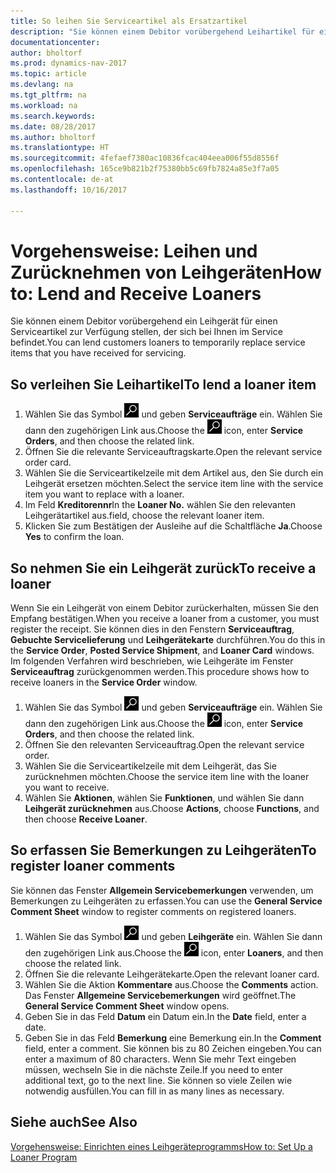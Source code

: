 ```yaml
---
title: So leihen Sie Serviceartikel als Ersatzartikel
description: "Sie können einem Debitor vorübergehend Leihartikel für einen Serviceartikel zur Verfügung stellen, der sich bei Ihnen im Service befindet."
documentationcenter: 
author: bholtorf
ms.prod: dynamics-nav-2017
ms.topic: article
ms.devlang: na
ms.tgt_pltfrm: na
ms.workload: na
ms.search.keywords: 
ms.date: 08/28/2017
ms.author: bholtorf
ms.translationtype: HT
ms.sourcegitcommit: 4fefaef7380ac10836fcac404eea006f55d8556f
ms.openlocfilehash: 165ce9b821b2f75380bb5c69fb7824a85e3f7a05
ms.contentlocale: de-at
ms.lasthandoff: 10/16/2017

---
```

# <a name="how-to-lend-and-receive-loaners"></a><span data-ttu-id="d24aa-103">Vorgehensweise: Leihen und Zurücknehmen von Leihgeräten</span><span class="sxs-lookup"><span data-stu-id="d24aa-103">How to: Lend and Receive Loaners</span></span>
<span data-ttu-id="d24aa-104">Sie können einem Debitor vorübergehend ein Leihgerät für einen Serviceartikel zur Verfügung stellen, der sich bei Ihnen im Service befindet.</span><span class="sxs-lookup"><span data-stu-id="d24aa-104">You can lend customers loaners to temporarily replace service items that you have received for servicing.</span></span>  
  
## <a name="to-lend-a-loaner-item"></a><span data-ttu-id="d24aa-105">So verleihen Sie Leihartikel</span><span class="sxs-lookup"><span data-stu-id="d24aa-105">To lend a loaner item</span></span>    
1. <span data-ttu-id="d24aa-106">Wählen Sie das Symbol ![Nach Seite oder Bericht suchen](media/ui-search/search_small.png "Nach Seite oder Bericht suchen") und geben **Serviceaufträge** ein. Wählen Sie dann den zugehörigen Link aus.</span><span class="sxs-lookup"><span data-stu-id="d24aa-106">Choose the ![Search for Page or Report](media/ui-search/search_small.png "Search for Page or Report icon") icon, enter **Service Orders**, and then choose the related link.</span></span>  
2. <span data-ttu-id="d24aa-107">Öffnen Sie die relevante Serviceauftragskarte.</span><span class="sxs-lookup"><span data-stu-id="d24aa-107">Open the relevant service order card.</span></span>  
3. <span data-ttu-id="d24aa-108">Wählen Sie die Serviceartikelzeile mit dem Artikel aus, den Sie durch ein Leihgerät ersetzen möchten.</span><span class="sxs-lookup"><span data-stu-id="d24aa-108">Select the service item line with the service item you want to replace with a loaner.</span></span>  
4. <span data-ttu-id="d24aa-109">Im Feld **Kreditorennr**</span><span class="sxs-lookup"><span data-stu-id="d24aa-109">In the **Loaner No.**</span></span> <span data-ttu-id="d24aa-110">wählen Sie den relevanten Leihgerätartikel aus.</span><span class="sxs-lookup"><span data-stu-id="d24aa-110">field, choose the relevant loaner item.</span></span>  
5. <span data-ttu-id="d24aa-111">Klicken Sie zum Bestätigen der Ausleihe auf die Schaltfläche **Ja**.</span><span class="sxs-lookup"><span data-stu-id="d24aa-111">Choose **Yes** to confirm the loan.</span></span>  

## <a name="to-receive-a-loaner"></a><span data-ttu-id="d24aa-112">So nehmen Sie ein Leihgerät zurück</span><span class="sxs-lookup"><span data-stu-id="d24aa-112">To receive a loaner</span></span>  
<span data-ttu-id="d24aa-113">Wenn Sie ein Leihgerät von einem Debitor zurückerhalten, müssen Sie den Empfang bestätigen.</span><span class="sxs-lookup"><span data-stu-id="d24aa-113">When you receive a loaner from a customer, you must register the receipt.</span></span> <span data-ttu-id="d24aa-114">Sie können dies in den Fenstern **Serviceauftrag**, **Gebuchte Servicelieferung** und **Leihgerätekarte** durchführen.</span><span class="sxs-lookup"><span data-stu-id="d24aa-114">You do this in the **Service Order**, **Posted Service Shipment**, and **Loaner Card** windows.</span></span> <span data-ttu-id="d24aa-115">Im folgenden Verfahren wird beschrieben, wie Leihgeräte im Fenster **Serviceauftrag** zurückgenommen werden.</span><span class="sxs-lookup"><span data-stu-id="d24aa-115">This procedure shows how to receive loaners in the **Service Order** window.</span></span>  
  
1. <span data-ttu-id="d24aa-116">Wählen Sie das Symbol ![Nach Seite oder Bericht suchen](media/ui-search/search_small.png "Nach Seite oder Bericht suchen") und geben **Serviceaufträge** ein. Wählen Sie dann den zugehörigen Link aus.</span><span class="sxs-lookup"><span data-stu-id="d24aa-116">Choose the ![Search for Page or Report](media/ui-search/search_small.png "Search for Page or Report icon") icon, enter **Service Orders**, and then choose the related link.</span></span>  
2. <span data-ttu-id="d24aa-117">Öffnen Sie den relevanten Serviceauftrag.</span><span class="sxs-lookup"><span data-stu-id="d24aa-117">Open the relevant service order.</span></span>  
3. <span data-ttu-id="d24aa-118">Wählen Sie die Serviceartikelzeile mit dem Leihgerät, das Sie zurücknehmen möchten.</span><span class="sxs-lookup"><span data-stu-id="d24aa-118">Choose the service item line with the loaner you want to receive.</span></span>  
4. <span data-ttu-id="d24aa-119">Wählen Sie **Aktionen**, wählen Sie **Funktionen**, und wählen Sie dann **Leihgerät zurücknehmen** aus.</span><span class="sxs-lookup"><span data-stu-id="d24aa-119">Choose **Actions**, choose **Functions**, and then choose **Receive Loaner**.</span></span>  

## <a name="to-register-loaner-comments"></a><span data-ttu-id="d24aa-120">So erfassen Sie Bemerkungen zu Leihgeräten</span><span class="sxs-lookup"><span data-stu-id="d24aa-120">To register loaner comments</span></span>  
<span data-ttu-id="d24aa-121">Sie können das Fenster **Allgemein Servicebemerkungen** verwenden, um Bemerkungen zu Leihgeräten zu erfassen.</span><span class="sxs-lookup"><span data-stu-id="d24aa-121">You can use the **General Service Comment Sheet** window to register comments on registered loaners.</span></span>  
  
1. <span data-ttu-id="d24aa-122">Wählen Sie das Symbol ![Nach Seite oder Bericht suchen](media/ui-search/search_small.png "Nach Seite oder Bericht suchen") und geben **Leihgeräte** ein. Wählen Sie dann den zugehörigen Link aus.</span><span class="sxs-lookup"><span data-stu-id="d24aa-122">Choose the ![Search for Page or Report](media/ui-search/search_small.png "Search for Page or Report icon") icon, enter **Loaners**, and then choose the related link.</span></span>  
2. <span data-ttu-id="d24aa-123">Öffnen Sie die relevante Leihgerätekarte.</span><span class="sxs-lookup"><span data-stu-id="d24aa-123">Open the relevant loaner card.</span></span>  
3. <span data-ttu-id="d24aa-124">Wählen Sie die Aktion **Kommentare** aus.</span><span class="sxs-lookup"><span data-stu-id="d24aa-124">Choose the **Comments** action.</span></span> <span data-ttu-id="d24aa-125">Das Fenster **Allgemeine Servicebemerkungen** wird geöffnet.</span><span class="sxs-lookup"><span data-stu-id="d24aa-125">The **General Service Comment Sheet** window opens.</span></span>  
4. <span data-ttu-id="d24aa-126">Geben Sie in das Feld **Datum** ein Datum ein.</span><span class="sxs-lookup"><span data-stu-id="d24aa-126">In the **Date** field, enter a date.</span></span>  
5. <span data-ttu-id="d24aa-127">Geben Sie in das Feld **Bemerkung** eine Bemerkung ein.</span><span class="sxs-lookup"><span data-stu-id="d24aa-127">In the **Comment** field, enter a comment.</span></span> <span data-ttu-id="d24aa-128">Sie können bis zu 80 Zeichen eingeben.</span><span class="sxs-lookup"><span data-stu-id="d24aa-128">You can enter a maximum of 80 characters.</span></span> <span data-ttu-id="d24aa-129">Wenn Sie mehr Text eingeben müssen, wechseln Sie in die nächste Zeile.</span><span class="sxs-lookup"><span data-stu-id="d24aa-129">If you need to enter additional text, go to the next line.</span></span> <span data-ttu-id="d24aa-130">Sie können so viele Zeilen wie notwendig ausfüllen.</span><span class="sxs-lookup"><span data-stu-id="d24aa-130">You can fill in as many lines as necessary.</span></span>  
  
## <a name="see-also"></a><span data-ttu-id="d24aa-131">Siehe auch</span><span class="sxs-lookup"><span data-stu-id="d24aa-131">See Also</span></span>  
[<span data-ttu-id="d24aa-132">Vorgehensweise: Einrichten eines Leihgeräteprogramms</span><span class="sxs-lookup"><span data-stu-id="d24aa-132">How to: Set Up a Loaner Program</span></span>](service-how-setup-loaner-program.md)   

